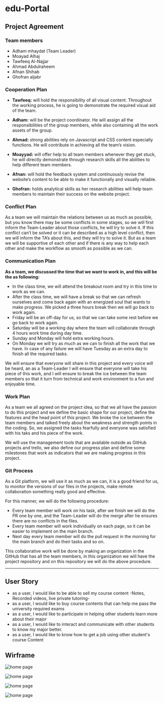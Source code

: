 # edu-Portal

## Project Agreement

### Team members
* Adham mhaydat (Team Leader)
* Moayad Alhaj
* Tawfeeq Al-Najjar
* Ahmad Abdulraheem 
* Afnan Shihab
* Ghofran aljabr

### Cooperation Plan

* **Tawfeeq:** will hold the responsibility of all visual content. Throughout the working process, he is going to demonstrate the required visual aid of the team. 

* **Adham:** will be the project coordinator. He will assign all the responsibilities of the group members, while also containing all the work assets of the group.

* **Ahmad:** strong abilities rely on Javascript and CSS content especially functions. He will contribute in achieving all the team’s vision.

* **Moayyad:** will offer help to all team members whenever they get stuck, he will directly demonstrate through research skills all the abilities to help different team members.

* **Afnan:** will hold the feedback system and continuously revise the website’s content to be able to make it functionally and visually reliable.
* **Ghofran:** holds analytical skills as her research abilities will help team members to maintain their success on the website project.

### Conflict Plan

As a team we will maintain the relations between us as much as possible, but you know there may be some conflicts in some stages, so we will first inform the Team-Leader about those conflicts, he will try to solve it. If this conflict can’t be solved or it can be described as a high level conflict, then we will inform the TA’s about this, and they will try to solve it. But as a team we will be supportive of each other and if there is any way to help each other and make the workflow as smooth as possible as we can.

### Communication Plan

**As a team, we discussed the time that we want to work in, and this will be the as following:**

* In the class time, we will attend the breakout room and try in this time to work as we can.
* After the class time, we will have a break so that we can refresh ourselves and come back again with an energized soul that wants to make progress. We picked a three hours break then we will go back to work again.
* Friday will be an off-day for us, so that we can take some rest before we go back to work again.
* Saturday will be a working day where the team will collaborate through 4 hours work time during day time.
* Sunday and Monday will hold extra working hours.
* On Monday we will try as much as we can to finish all the work that we have. In case of any failure we will have Tuesday as an extra day to finish all the required tasks.

We will ensure that everyone will share in this project and every voice will be heard, an as a Team-Leader I will ensure that everyone will take his piece of this work, and I will ensure to break the ice between the team members so that it turn from technical and work environment to a fun and enjoyable time.

### Work Plan

As a team we all agreed on the project idea, so that we all have the passion to do this project and we define the basic shape for our project, define the features and the head point of this project. We broke the ice between the team members and talked freely about the weakness and strength points in the coding. So, we assigned the tasks fearfully and everyone was satisfied with his taks and his piece of the work.

We will use the management tools that are available outside as GitHub projects and trello, we also define our progress plan and define some milestones that work as indicators that we are making progress in this project.

### Git Process

As a Git platform, we will use it as much as we can, it is a good friend for us, to monitor the versions of our files in the projects, make remote collaboration something really good and effective.

For this manner, we will do the following procedure:

* Every team member will work on his task, after we finish we will do the PR one by one, and the Team-Leader will do the merge after he ensures there are no conflicts in the files.
* Every team member will work individually on each page, so it can be easier to implement on the main branch.
* Next day every team member will do the pull request in the morning for the main branch and do their tasks and so on.

This collaborative work will be done by making an organization in the GitHub that has all the team members, in this organization we will have the project repository and on this repository we will do the above procedure.

-------------------------------------------------------

## User Story

* as a user, I would like to be able to sell my course content -Notes, Recorded videos, live private tutoring-
* as a user, I would like to buy course contents that can help me pass the university required exams
* as a user, I would like to participate in helping other students learn more about their major
* as a user, I would like to interact and communicate with other students to know my major better. 
* as a user, I would like to know how to get a job using other student's course Content

## Wirframe
![home page](/image/Home-page.png)

![home page](/image/Login-Page.png)

![home page](/image/Registeration.png)

![home page](/image/Courses.png)

